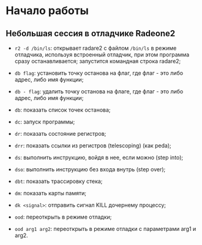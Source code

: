 # Начало работы

## Небольшая сессия в отладчике Radeone2

* `r2 -d /bin/ls`: открывает radare2 с файлом `/bin/ls` в режиме отладчика, используя встроенный отладчик, при этом программа сразу останавливается; запустится командная строка radare2;

* `db flag`: установить точку останова на флаг, где флаг - это либо адрес, либо имя функции;

* `db - flag`: удалить точку останова на флаге, где флаг - это либо адрес, либо имя функции;

* `db`: показать список точек останова;

* `dc`: запуск программы;

* `dr`: показать состояние регистров;

* `drr`: показать ссылки из регистров (telescoping) (как peda);

* `ds`: выполнить инструкцию, войдя в нее, если можно (step into);

* `dso`: выполнить инструкцию без входа внутрь (step over);

* `dbt`: показать трассировку стека;

* `dm`: показать карты памяти;

* `dk <signal>`: отправить сигнал KILL дочернему процессу;

* `ood`: переоткрыть в режиме отладки;

* `ood arg1 arg2`: переоткрыть в режиме отладки с параметрами arg1 и arg2.
